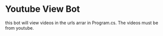 # Youtube View Bot

this bot will view videos in the urls arrar in Program.cs. The videos must be from youtube.
